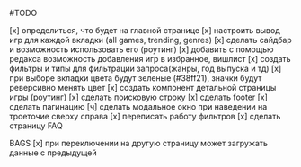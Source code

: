 #TODO

[x] определиться, что будет на главной странице
[x] настроить вывод игр для каждой вкладки (all games, trending, genres)
[x] сделать сайдбар и возможность использовать его (роутинг)
[x] добавить с помощью редакса возможность добавления игр в избранное, вишлист
[x] создать фильтры и типы для фильтрации запроса(жанры, год выпуска и тд)
[x] при выборе вкладки цвета будут зеленые (#38ff21), значки будут реверсивно менять цвет
[x] создать компонент детальной страницы игры (роутинг)
[x] сделать поисковую строку
[x] сделать footer
[x] сделать пагинацию
[ч] сделать модальное окно при наведении на троеточие сверху справа
[x] переписать работу фильтров
[x] сделать страницу FAQ

BAGS
[x] при переключении на другую страницу может загружать данные с предыдущей
